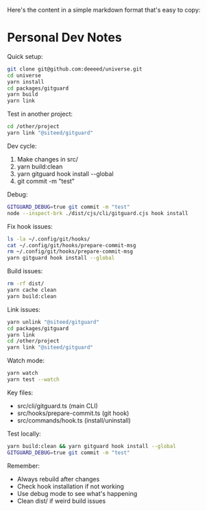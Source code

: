 Here's the content in a simple markdown format that's easy to copy:

# Personal Dev Notes

Quick setup:
```bash
git clone git@github.com:deeeed/universe.git
cd universe
yarn install
cd packages/gitguard
yarn build
yarn link
```

Test in another project:
```bash
cd /other/project
yarn link "@siteed/gitguard"
```

Dev cycle:
1. Make changes in src/
2. yarn build:clean
3. yarn gitguard hook install --global
4. git commit -m "test"

Debug:
```bash
GITGUARD_DEBUG=true git commit -m "test"
node --inspect-brk ./dist/cjs/cli/gitguard.cjs hook install
```

Fix hook issues:
```bash
ls -la ~/.config/git/hooks/
cat ~/.config/git/hooks/prepare-commit-msg
rm ~/.config/git/hooks/prepare-commit-msg
yarn gitguard hook install --global
```

Build issues:
```bash
rm -rf dist/
yarn cache clean
yarn build:clean
```

Link issues:
```bash
yarn unlink "@siteed/gitguard"
cd packages/gitguard
yarn link
cd /other/project
yarn link "@siteed/gitguard"
```

Watch mode:
```bash
yarn watch
yarn test --watch
```

Key files:
- src/cli/gitguard.ts (main CLI)
- src/hooks/prepare-commit.ts (git hook)
- src/commands/hook.ts (install/uninstall)

Test locally:
```bash
yarn build:clean && yarn gitguard hook install --global
GITGUARD_DEBUG=true git commit -m "test"
```

Remember:
- Always rebuild after changes
- Check hook installation if not working
- Use debug mode to see what's happening
- Clean dist/ if weird build issues

